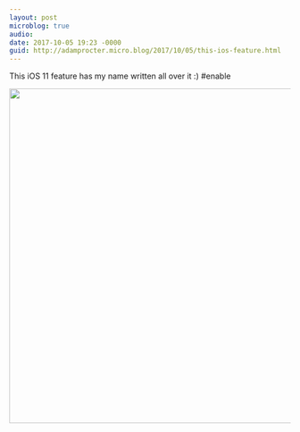 ```yaml
---
layout: post
microblog: true
audio: 
date: 2017-10-05 19:23 -0000
guid: http://adamprocter.micro.blog/2017/10/05/this-ios-feature.html
---
```

This iOS 11 feature has my name written all over it :) #enable

<img src="http://discursive.adamprocter.co.uk/uploads/2017/e3161ee52f.jpg" width="600" height="600" />
